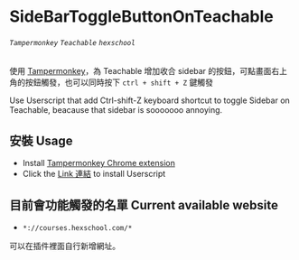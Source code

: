 # SideBarToggleButtonOnTeachable
###### `Tampermonkey` `Teachable` `hexschool`

使用 [Tampermonkey](https://www.tampermonkey.net/)，為 Teachable 增加收合 sidebar 的按鈕，可點畫面右上角的按鈕觸發，也可以同時按下 `ctrl + shift + Z` 鍵觸發

Use Userscript that add Ctrl-shift-Z keyboard shortcut to toggle Sidebar on Teachable, beacause that sidebar is sooooooo annoying.

## 安裝 Usage
- Install [Tampermonkey Chrome extension](https://chrome.google.com/webstore/detail/tampermonkey/dhdgffkkebhmkfjojejmpbldmpobfkfo)
- Click the [Link 連結](https://github.com/kevinshu1995/SideBarToggleButtonOnTeachable/raw/main/SideBarToggleButtonOnTeachable.user.js) to install Userscript

## 目前會功能觸發的名單 Current available website
- `*://courses.hexschool.com/*`

可以在插件裡面自行新增網址。

